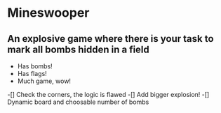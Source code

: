# Mineswooper
## An explosive game where there is your task to mark all bombs hidden in a field
- Has bombs!
- Has flags!
- Much game, wow!

-[] Check the corners, the logic is flawed
-[] Add bigger explosion!
-[] Dynamic board and choosable number of bombs 
